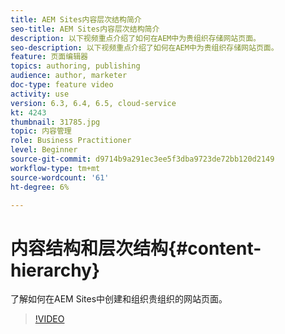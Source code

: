 ```yaml
---
title: AEM Sites内容层次结构简介
seo-title: AEM Sites内容层次结构简介
description: 以下视频重点介绍了如何在AEM中为贵组织存储网站页面。
seo-description: 以下视频重点介绍了如何在AEM中为贵组织存储网站页面。
feature: 页面编辑器
topics: authoring, publishing
audience: author, marketer
doc-type: feature video
activity: use
version: 6.3, 6.4, 6.5, cloud-service
kt: 4243
thumbnail: 31785.jpg
topic: 内容管理
role: Business Practitioner
level: Beginner
source-git-commit: d9714b9a291ec3ee5f3dba9723de72bb120d2149
workflow-type: tm+mt
source-wordcount: '61'
ht-degree: 6%

---
```



# 内容结构和层次结构{#content-hierarchy}

了解如何在AEM Sites中创建和组织贵组织的网站页面。

>[!VIDEO](https://video.tv.adobe.com/v/31785?quality=12&learn=on)
